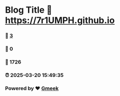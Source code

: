# Blog Title :link: https://7r1UMPH.github.io 
### :page_facing_up: [3](https://7r1UMPH.github.io/tag.html) 
### :speech_balloon: 0 
### :hibiscus: 1726 
### :alarm_clock: 2025-03-20 15:49:35 
### Powered by :heart: [Gmeek](https://github.com/Meekdai/Gmeek)
